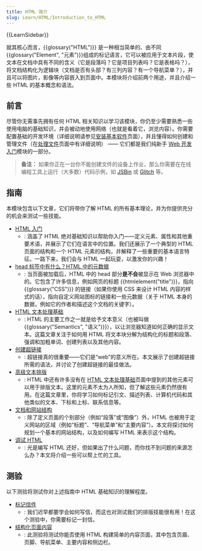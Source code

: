 ```yaml
---
title: HTML 简介
slug: Learn/HTML/Introduction_to_HTML
---
```


{{LearnSidebar}}

就其核心而言，{{glossary("HTML")}} 是一种相当简单的、由不同{{glossary("Element", "元素")}}组成的标记语言，它可以被应用于文本片段，使文本在文档中具有不同的含义（它是段落吗？它是项目列表吗？它是表格吗？），将文档结构化为逻辑块（文档是否有头部？有三列内容？有一个导航菜单？），并且可以将图片，影像等内容嵌入到页面中。本模块将介绍前两个用途，并且介绍一些 HTML 的基本概念和语法。

## 前言

尽管你无需事先拥有任何 HTML 相关知识以学习该模块，你仍至少需要熟悉一些使用电脑的基础知识，并会被动地使用网络（也就是看着它，浏览内容）。你需要配置基础的开发环境（详细说明请参见[安装基本软件](/zh-CN/docs/Learn/Getting_started_with_the_web/Installing_basic_software)页面），并且懂得如何创建和管理文件（在[处理文件](/zh-CN/docs/Learn/Getting_started_with_the_web/Dealing_with_files)页面中有详细说明） —— 它们都是我们纯新手 [Web 开发入门](/zh-CN/docs/Learn/Getting_started_with_the_web)模块的一部分。

> **备注：** 如果你正在一台你不能创建文件的设备上作业，那么你需要在在线编程工具上运行（大多数）代码示例，如 [JSBin](http://jsbin.com/) 或 [Glitch](https://glitch.com/) 等。

## 指南

本模块包含以下文章，它们将带你了解 HTML 的所有基本理论，并为你提供充分的机会来测试一些技能。

- [HTML 入门](/zh-CN/docs/Learn/HTML/Introduction_to_HTML/Getting_started)
  - : 涵盖了 HTML 绝对基础知识以帮助你入门——定义元素、属性和其他重要术语，并展示了它们在语言中的位置。我们还展示了一个典型的 HTML 页面的结构和一个 HTML 元素的结构，并解释了一些重要的基本语言特征。一路下来，我们会与 HTML 一起玩耍，以激发你的兴趣！
- [head 标签中有什么？HTML 中的元数据](/zh-CN/docs/Learn/HTML/Introduction_to_HTML/The_head_metadata_in_HTML)
  - : 当页面被加载后，HTML 中的 head 部分**是不会**被显示在 Web 浏览器中的。它包含了许多信息，例如网页的标题 {{htmlelement("title")}}，指向 {{glossary("CSS")}} 的链接（如果你使用 CSS 来设计 HTML 内容的样式的话），指向自定义网站图标的链接和一些元数据（关于 HTML 本身的数据，例如它的作者和描述这个文档的关键字）。
- [HTML 文本处理基础](/zh-CN/docs/Learn/HTML/Introduction_to_HTML/HTML_text_fundamentals)
  - : HTML 的主要工作之一就是给予文本意义（也被叫做{{glossary("Semantics", "语义")}}），以让浏览器知道如何正确的显示文本。这篇文章关注于如何用 HTML 将文本块分解为结构化的标题和段落、强调和加粗单词、创建列表以及其他内容。
- [创建超链接](/zh-CN/docs/Learn/HTML/Introduction_to_HTML/Creating_hyperlinks)
  - : 超链接真的很重要——它们是“web”的意义所在。本文展示了创建超链接所需的语法，并讨论了创建超链接的最佳做法。
- [高级文本排版](/zh-CN/docs/Learn/HTML/Introduction_to_HTML/Advanced_text_formatting)
  - : HTML 中还有许多没有在 [HTML 文本处理基础](/zh-CN/docs/Learn/HTML/Introduction_to_HTML/HTML_text_fundamentals)页面中提到的其他元素可以用于排版文本。这里的元素不太为人所知，但了解这些元素仍然很有用。在这篇文章里，你将学习如何标记引文、描述列表、计算机代码和其他类似的文本、下标和上标、联系信息等。
- [文档和网站结构](/zh-CN/docs/Learn/HTML/Introduction_to_HTML/Document_and_website_structure)
  - : 除了定义页面的个别部分（例如“段落”或“图像”）外，HTML 也被用于定义网站的区域（例如“标题”、“导航菜单”和“主要内容”）。本文将探讨如何规划一个基本的网站结构，以及如何编写 HTML 来表示这个结构。
- [调试 HTML](/zh-CN/docs/Learn/HTML/Introduction_to_HTML/Debugging_HTML)
  - : 光是编写 HTML 还好，但如果出了什么问题，而你找不到问题的来源怎么办？本文将介绍一些可以帮上忙的工具。

## 测验

以下测验将测试你对上述指南中 HTML 基础知识的理解程度。

- [标记信件](/zh-CN/docs/Learn/HTML/Introduction_to_HTML/Marking_up_a_letter)
  - : 我们迟早都要学会如何写信，而这也对测试我们的排版技能很有用！在这个测验中，你需要标记一封信。
- [结构化页面内容](/zh-CN/docs/Learn/HTML/Introduction_to_HTML/Structuring_a_page_of_content)
  - : 此测验将测试你能否使用 HTML 构建简单的内容页面，其中包含页眉、页脚、导航菜单、主要内容和侧边栏。
